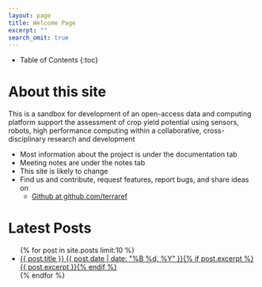 ```yaml
---
layout: page
title: Welcome Page
excerpt: ""
search_omit: true
---
```


* Table of Contents
{:toc}

# About this site

This is a sandbox for development of an open-access data and computing platform support the assessment of crop yield potential using sensors, robots, high performance computing within a collaborative, cross-disciplinary research and development

* Most information about the project is under the documentation tab
* Meeting notes are under the notes tab
* This site is likely to change
* Find us and contribute, request features, report bugs, and share ideas on
  * [Github at github.com/terraref](https://github.com/terraref)

# Latest Posts

<ul class="post-list">
{% for post in site.posts limit:10 %} 
  <li><article><a href="{{ site.url }}{{ post.url }}">{{ post.title }} <span class="entry-date"><time datetime="{{ post.date | date_to_xmlschema }}">{{ post.date | date: "%B %d, %Y" }}</time></span>{% if post.excerpt %} <span class="excerpt">{{ post.excerpt }}</span>{% endif %}</a></article></li>
{% endfor %}
</ul>
